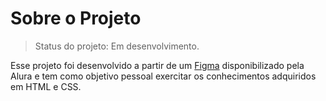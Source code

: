 # Sobre o Projeto

> Status do projeto: Em desenvolvimento.

Esse projeto foi desenvolvido a partir de um [Figma](https://www.figma.com/file/sSMbIqKaGBd66Y8roxTk2p/AluraBooks?node-id=122%3A4916) disponibilizado pela Alura e tem como objetivo pessoal exercitar os conhecimentos adquiridos em HTML e CSS.
